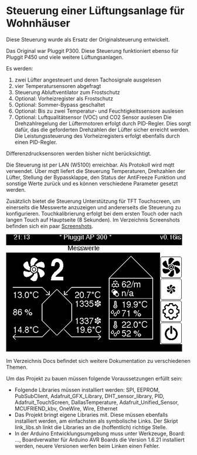 # Steuerung einer Lüftungsanlage für Wohnhäuser

Diese Steuerung wurde als Ersatz der Originalsteuerung entwickelt.

Das Original war Pluggit P300. Diese Steuerung funktioniert ebenso für Pluggit P450 und viele
weitere Lüftungsanlagen.

Es werden:
1. zwei Lüfter angesteuert und deren Tachosignale ausgelesen
2. vier Temperatursensoren abgefragt
3. Steuerung Abluftventilator zum Frostschutz
4. Optional: Vorheizregister als Frostschutz 
5. Optional: Sommer-Bypass geschaltet
6. Optional: Bis zu zwei Temperatur- und Feuchtigkeitssensore auslesen
7. Optional: Luftqualitätsensor (VOC) und CO2 Sensor auslesen
Die Drehzahlregelung der Lüftermotoren erfolgt durch PID-Regler. Dies sorgt dafür, das die geforderten
Drehzahlen der Lüfter sicher erreicht werden. Die Leistungssteuerung des Vorheizregisters erfolgt
ebenfalls durch einen PID-Regler.

Differenzdrucksensoren werden bisher nicht berücksichtigt.

Die Steuerung ist per LAN (W5100) erreichbar. Als Protokoll wird mqtt verwendet. Über mqtt liefert
die Steuerung Temperaturen, Drehzahlen der Lüfter, Stellung der Bypassklappe, den Status der AntiFreeze
Funktion und sonstige Werte zurück und es können verschiedene Parameter gesetzt werden.

Zusätzlich bietet die Steuerung Unterstützung für TFT Touchscreen, um einerseits die Messwerte
anzuzeigen und andererseits die Steuerung zu konfigurieren. Touchkalibrierung erfolgt bei dem
ersten Touch oder nach langen Touch auf Hauptseite (8 Sekunden). Im Verzeichnis Screenshots
befinden sich ein paar [Screenshots](Screenshots/README.md).

![Main screen](Screenshots/01_main.png)

Im Verzeichnis Docs befindet sich weitere Dokumentation zu verschiedenen Themen.

Um das Projekt zu bauen müssen folgende Voraussetzungen erfüllt sein:
  - Folgende Libraries müssen installiert werden: SPI, EEPROM, PubSubClient,
    Adafruit_GFX_Library, DHT_sensor_library, PID, Adafruit_TouchScreen,
    DallasTemperature, Adafruit_Unified_Sensor, MCUFRIEND_kbv, OneWire,
    Wire, Ethernet
  - Das Projekt bringt eigene Libraries mit. Diese müssen ebenfalls installiert
    werden, am einfachsten als symbolische Links. Der Skript link_libs.sh
    linkt die Libraries an die (hoffentlich) richtige Stelle.
  - In der Arduino Entwicklungsumgebung muss unter Werkzeuge, Board: ..., 
    Boardverwalter für Arduino AVR Boards die Version 1.6.21 installiert werden, 
    neuere Versionen werfen beim Linken einen Fehler.

